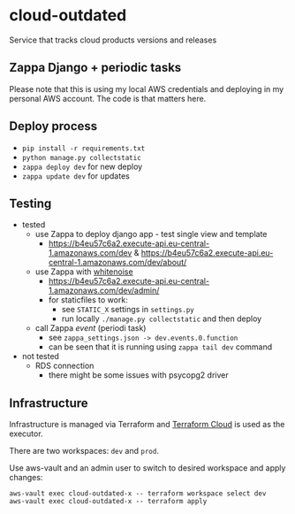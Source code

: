 # cloud-outdated
Service that tracks cloud products versions and releases

## Zappa Django + periodic tasks

Please note that this is using my local AWS credentials and deploying in my personal AWS account.
The code is that matters here.

## Deploy process

- `pip install -r requirements.txt`
- `python manage.py collectstatic`
- `zappa deploy dev` for new deploy
- `zappa update dev` for updates

## Testing

- tested
    - use Zappa to deploy django app - test single view and template
        - https://b4eu57c6a2.execute-api.eu-central-1.amazonaws.com/dev & https://b4eu57c6a2.execute-api.eu-central-1.amazonaws.com/dev/about/
    - use Zappa with [whitenoise](http://whitenoise.evans.io/en/stable/)
        - https://b4eu57c6a2.execute-api.eu-central-1.amazonaws.com/dev/admin/
        - for staticfiles to work:
            - see `STATIC_X` settings in `settings.py`
            - run locally `./manage.py collectstatic` and then deploy
    - call Zappa _event_ (periodi task)
        - see `zappa_settings.json -> dev.events.0.function`
        - can be seen that it is running using `zappa tail dev` command
- not tested
    - RDS connection
        - there might be some issues with psycopg2 driver

## Infrastructure

Infrastructure is managed via Terraform and [Terraform Cloud](https://app.terraform.io/) is used as the executor.

There are two workspaces: `dev` and `prod`.

Use aws-vault and an admin user to switch to desired workspace and apply changes:

```
aws-vault exec cloud-outdated-x -- terraform workspace select dev
aws-vault exec cloud-outdated-x -- terraform apply
```